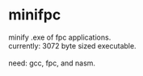 # minifpc
minify .exe of fpc applications.<br>
currently: 3072 byte sized executable.
<br><br>
need: gcc, fpc, and nasm.
